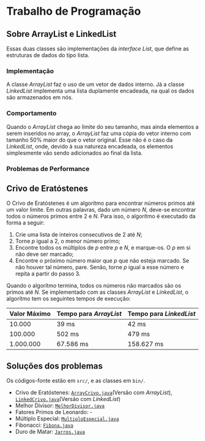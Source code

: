 # Trabalho de Programação	

## Sobre ArrayList e LinkedList

Essas duas classes são implementações da _interface List_, que define as estruturas de dados do tipo lista.

### Implementação

A classe _ArrayList_ faz o uso de um vetor de dados interno. Já a classe _LinkedList_ implementa uma lista duplamente encadeada, na qual os dados são armazenados em nós.

### Comportamento

Quando o _ArrayList_ chega ao limite do seu tamanho, mas ainda elementos a serem inseridos no array, o _ArrayList_ faz uma cópia do vetor interno com tamanho 50% maior do que o vetor original. Esse não é o caso da _LinkedList_, onde, devido à sua natureza encadeada, os elementos simplesmente vão sendo adicionados ao final da lista.

### Problemas de Performance

## Crivo de Eratóstenes

O Crivo de Eratóstenes é um algorítmo para encontrar números primos até um valor limite. Em outras palavras, dado um número _N_, deve-se encontrar todos o números primos entre 2 e _N_. Para isso, o algorítmo é executado da forma a seguir:

1. Crie uma lista de inteiros consecutivos de 2 até _N_;
2. Torne _p_ igual a 2, o menor número primo;
3. Encontre todos os múltiplos de _p_ entre _p_ e _N_, e marque-os. O _p_ em si não deve ser marcado;
4. Encontre o próximo número maior que _p_ que não esteja marcado. Se não houver tal número, pare. Senão, torne _p_ igual a esse número e repita a partir do passo 3.

Quando o algorítmo termina, todos os números não marcados são os primos até _N_. Se implementado com as classes _ArrayList_ e _LinkedList_, o algorítmo tem os seguintes tempos de execução:

Valor Máximo | Tempo para _ArrayList_ | Tempo para _LinkedList_
-------------|------------------------|------------------------
10.000 | 39 ms | 42 ms
100.000 | 502 ms | 479 ms
1.000.000 | 67.586 ms | 158.627 ms

## Soluções dos problemas

Os códigos-fonte estão em `src/`, e as classes em `bin/`.

* Crivo de Eratóstenes: [`ArrayCrivo.java`](src/ArrayCrivo.java)(Versão com _ArrayList_), [`LinkedCrivo.java`](src/LinkedCrivo.java)(Versão com _LinkedList_)
* Melhor Divisor: [`MelhorDivisor.java`](src/MelhorDivisor.java)
* Fatores Primos de Leonardo: -
* Múltiplo Especial: [`MultiploEspecial.java`](src/MultiploEspecial.java)
* Fibonacci: [`Fibona.java`](src/Fibona.java)
* Duro de Matar: [`Jarros.java`](src/Jarros.java)